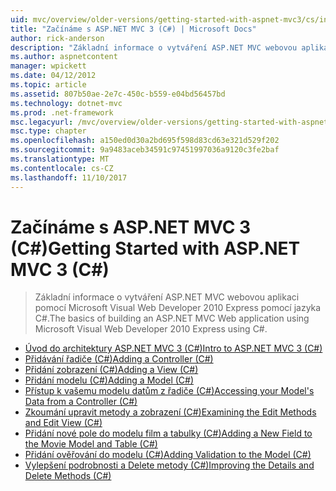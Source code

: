 ```yaml
---
uid: mvc/overview/older-versions/getting-started-with-aspnet-mvc3/cs/index
title: "Začínáme s ASP.NET MVC 3 (C#) | Microsoft Docs"
author: rick-anderson
description: "Základní informace o vytváření ASP.NET MVC webovou aplikaci pomocí Microsoft Visual Web Developer 2010 Express pomocí jazyka C#."
ms.author: aspnetcontent
manager: wpickett
ms.date: 04/12/2012
ms.topic: article
ms.assetid: 807b50ae-2e7c-450c-b559-e04bd56457bd
ms.technology: dotnet-mvc
ms.prod: .net-framework
msc.legacyurl: /mvc/overview/older-versions/getting-started-with-aspnet-mvc3/cs
msc.type: chapter
ms.openlocfilehash: a150ed0d30a2bd695f598d83cd63e321d529f202
ms.sourcegitcommit: 9a9483aceb34591c97451997036a9120c3fe2baf
ms.translationtype: MT
ms.contentlocale: cs-CZ
ms.lasthandoff: 11/10/2017
---
```

<a name="getting-started-with-aspnet-mvc-3-c"></a><span data-ttu-id="4d349-103">Začínáme s ASP.NET MVC 3 (C#)</span><span class="sxs-lookup"><span data-stu-id="4d349-103">Getting Started with ASP.NET MVC 3 (C#)</span></span>
====================
> <span data-ttu-id="4d349-104">Základní informace o vytváření ASP.NET MVC webovou aplikaci pomocí Microsoft Visual Web Developer 2010 Express pomocí jazyka C#.</span><span class="sxs-lookup"><span data-stu-id="4d349-104">The basics of building an ASP.NET MVC Web application using Microsoft Visual Web Developer 2010 Express using C#.</span></span>


- [<span data-ttu-id="4d349-105">Úvod do architektury ASP.NET MVC 3 (C#)</span><span class="sxs-lookup"><span data-stu-id="4d349-105">Intro to ASP.NET MVC 3 (C#)</span></span>](intro-to-aspnet-mvc-3.md)
- [<span data-ttu-id="4d349-106">Přidávání řadiče (C#)</span><span class="sxs-lookup"><span data-stu-id="4d349-106">Adding a Controller (C#)</span></span>](adding-a-controller.md)
- [<span data-ttu-id="4d349-107">Přidání zobrazení (C#)</span><span class="sxs-lookup"><span data-stu-id="4d349-107">Adding a View (C#)</span></span>](adding-a-view.md)
- [<span data-ttu-id="4d349-108">Přidání modelu (C#)</span><span class="sxs-lookup"><span data-stu-id="4d349-108">Adding a Model (C#)</span></span>](adding-a-model.md)
- [<span data-ttu-id="4d349-109">Přístup k vašemu modelu datům z řadiče (C#)</span><span class="sxs-lookup"><span data-stu-id="4d349-109">Accessing your Model's Data from a Controller (C#)</span></span>](accessing-your-models-data-from-a-controller.md)
- [<span data-ttu-id="4d349-110">Zkoumání upravit metody a zobrazení (C#)</span><span class="sxs-lookup"><span data-stu-id="4d349-110">Examining the Edit Methods and Edit View (C#)</span></span>](examining-the-edit-methods-and-edit-view.md)
- [<span data-ttu-id="4d349-111">Přidání nové pole do modelu film a tabulky (C#)</span><span class="sxs-lookup"><span data-stu-id="4d349-111">Adding a New Field to the Movie Model and Table (C#)</span></span>](adding-a-new-field.md)
- [<span data-ttu-id="4d349-112">Přidání ověřování do modelu (C#)</span><span class="sxs-lookup"><span data-stu-id="4d349-112">Adding Validation to the Model (C#)</span></span>](adding-validation-to-the-model.md)
- [<span data-ttu-id="4d349-113">Vylepšení podrobnosti a Delete metody (C#)</span><span class="sxs-lookup"><span data-stu-id="4d349-113">Improving the Details and Delete Methods (C#)</span></span>](improving-the-details-and-delete-methods.md)
